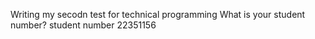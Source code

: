 Writing my secodn test for technical programming
What is your student number?
student number 22351156
